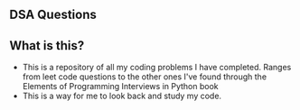 ## DSA Questions ##

## What is this? ##
- This is a repository of all my coding problems I have completed. Ranges from leet code questions to the other ones I've found through the Elements of Programming Interviews in Python book
- This is a way for me to look back and study my code.
